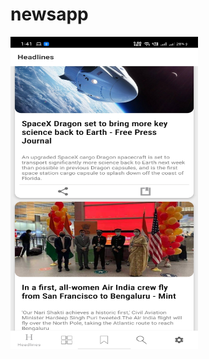 # newsapp
<img src="Screenshot_2021-01-10-13-41-54-75_b74fab4c2dd43c218e17f3dad82227d9[1].jpg" width=300 height=500/>

